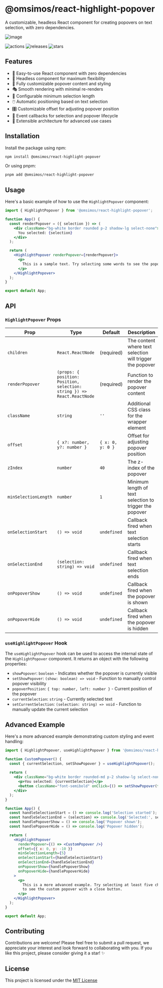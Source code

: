 # @omsimos/react-highlight-popover

A customizable, headless React component for creating popovers on text selection, with zero dependencies.

![image](https://github.com/user-attachments/assets/83db38a0-be61-4ad8-a8c8-e31c1f2e4312)

<div>
  <img src="https://github.com/omsimos/react-highlight-popover/actions/workflows/ci.yml/badge.svg" alt="actions">
  <img src="https://img.shields.io/github/v/release/omsimos/react-highlight-popover.svg" alt="releases">
  <img src="https://img.shields.io/github/stars/omsimos/react-highlight-popover" alt="stars">
</div>

## Features

- 🎯 Easy-to-use React component with zero dependencies
- 🧠 Headless component for maximum flexibility
- 🎨 Fully customizable popover content and styling
- 🎭 Smooth rendering with minimal re-renders
- 📏 Configurable minimum selection length
- 🖱️ Automatic positioning based on text selection
- 🎛️ Customizable offset for adjusting popover position
- 🔄 Event callbacks for selection and popover lifecycle
- 🔌 Extensible architecture for advanced use cases

## Installation

Install the package using npm:

```sh
npm install @omsimos/react-highlight-popover
```

Or using pnpm:

```sh
pnpm add @omsimos/react-highlight-popover
```

## Usage

Here's a basic example of how to use the `HighlightPopover` component:

```jsx
import { HighlightPopover } from '@omsimos/react-highlight-popover';

function App() {
  const renderPopover = ({ selection }) => (
    <div className="bg-white border rounded p-2 shadow-lg select-none">
      You selected: {selection}
    </div>
  );

  return (
    <HighlightPopover renderPopover={renderPopover}>
      <p>
        This is a sample text. Try selecting some words to see the popover in action.
      </p>
    </HighlightPopover>
  );
}

export default App;
```


## API

### `HighlightPopover` Props

| Prop | Type | Default | Description |
|------|------|---------|-------------|
| `children` | `React.ReactNode` | (required) | The content where text selection will trigger the popover |
| `renderPopover` | `(props: { position: Position, selection: string }) => React.ReactNode` | (required) | Function to render the popover content |
| `className` | `string` | `''` | Additional CSS class for the wrapper element |
| `offset` | `{ x?: number, y?: number }` | `{ x: 0, y: 0 }` | Offset for adjusting popover position |
| `zIndex` | `number` | `40` | The z-index of the popover |
| `minSelectionLength` | `number` | `1` | Minimum length of text selection to trigger the popover |
| `onSelectionStart` | `() => void` | `undefined` | Callback fired when text selection starts |
| `onSelectionEnd` | `(selection: string) => void` | `undefined` | Callback fired when text selection ends |
| `onPopoverShow` | `() => void` | `undefined` | Callback fired when the popover is shown |
| `onPopoverHide` | `() => void` | `undefined` | Callback fired when the popover is hidden |

### `useHighlightPopover` Hook

The `useHighlightPopover` hook can be used to access the internal state of the `HighlightPopover` component. It returns an object with the following properties:

- `showPopover`: `boolean` - Indicates whether the popover is currently visible
- `setShowPopover`: `(show: boolean) => void` - Function to manually control popover visibility
- `popoverPosition`: `{ top: number, left: number }` - Current position of the popover
- `currentSelection`: `string` - Currently selected text
- `setCurrentSelection`: `(selection: string) => void` - Function to manually update the current selection

## Advanced Example

Here's a more advanced example demonstrating custom styling and event handling:

```jsx
import { HighlightPopover, useHighlightPopover } from '@omsimos/react-highlight-popover';

function CustomPopover() {
  const { currentSelection, setShowPopover } = useHighlightPopover();
  
  return (
    <div className="bg-white border rounded-md p-2 shadow-lg select-none">
      <p>You selected: {currentSelection}</p>
      <button className="font-semibold" onClick={() => setShowPopover(false)}>Close</button>
    </div>
  );
}

function App() {
  const handleSelectionStart = () => console.log('Selection started');
  const handleSelectionEnd = (selection) => console.log('Selected:', selection);
  const handlePopoverShow = () => console.log('Popover shown');
  const handlePopoverHide = () => console.log('Popover hidden');

  return (
    <HighlightPopover
      renderPopover={() => <CustomPopover />}
      offset={{ x: 0, y: -10 }}
      minSelectionLength={5}
      onSelectionStart={handleSelectionStart}
      onSelectionEnd={handleSelectionEnd}
      onPopoverShow={handlePopoverShow}
      onPopoverHide={handlePopoverHide}
    >
      <p>
        This is a more advanced example. Try selecting at least five characters
        to see the custom popover with a close button.
      </p>
    </HighlightPopover>
  );
}

export default App;
```

## Contributing
Contributions are welcome! Please feel free to submit a pull request, we appreciate your interest and look forward to collaborating with you. If you like this project, please consider giving it a star! ✨ 

## License
This project is licensed under the [MIT License](LICENSE)
